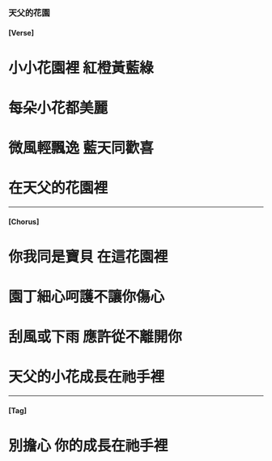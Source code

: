 ### 天父的花園
#### [Verse]
# 小小花園裡 紅橙黃藍綠 
# 每朵小花都美麗 
# 微風輕飄逸 藍天同歡喜 
# 在天父的花園裡 

--- 

#### [Chorus]
# 你我同是寶貝 在這花園裡 
# 園丁細心呵護不讓你傷心
# 刮風或下雨 應許從不離開你 
# 天父的小花成長在祂手裡 

---

#### [Tag]
# 別擔心 你的成長在祂手裡
